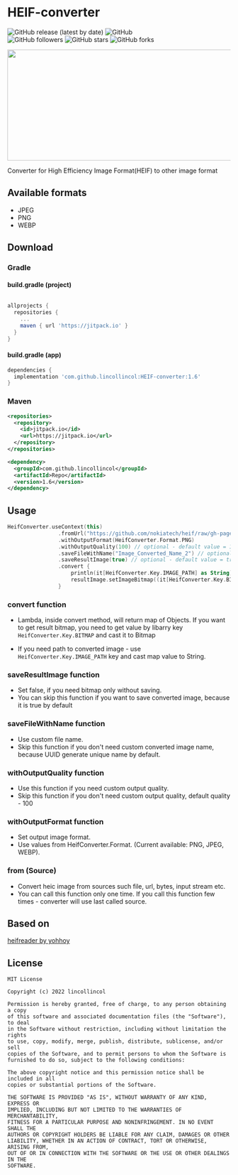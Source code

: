 # HEIF-converter

![GitHub release (latest by date)](https://img.shields.io/github/v/release/lincollincol/HEIF-converter)
![GitHub](https://img.shields.io/github/license/lincollincol/HEIF-converter)  
![GitHub followers](https://img.shields.io/github/followers/lincollincol?style=social)
![GitHub stars](https://img.shields.io/github/stars/lincollincol/HEIF-converter?style=social)
![GitHub forks](https://img.shields.io/github/forks/lincollincol/HEIF-converter?style=social)

<p align="center">
  <img src="https://github.com/lincollincol/HEIF-converter/blob/master/img/header.png" width="550" height="250">
</p>  

Converter for High Efficiency Image Format(HEIF) to other image format

## Available formats
* JPEG  
* PNG  
* WEBP  

## Download
### Gradle

#### build.gradle (project)
``` groovy

allprojects {
  repositories {
    ...
    maven { url 'https://jitpack.io' }
  }
}
```

#### build.gradle (app)
``` groovy
dependencies {
  implementation 'com.github.lincollincol:HEIF-converter:1.6'
}
```  

### Maven
``` xml
<repositories>
  <repository>
    <id>jitpack.io</id>
    <url>https://jitpack.io</url>
  </repository>
</repositories>
```
``` xml
<dependency>
  <groupId>com.github.lincollincol</groupId>
  <artifactId>Repo</artifactId>
  <version>1.6</version>
</dependency>
```

## Usage
``` kotlin
HeifConverter.useContext(this)
                .fromUrl("https://github.com/nokiatech/heif/raw/gh-pages/content/images/crowd_1440x960.heic")
                .withOutputFormat(HeifConverter.Format.PNG)
                .withOutputQuality(100) // optional - default value = 100. Available range (0 .. 100)
                .saveFileWithName("Image_Converted_Name_2") // optional - default value = uuid random string
                .saveResultImage(true) // optional - default value = true
                .convert {
                    println(it[HeifConverter.Key.IMAGE_PATH] as String)
                    resultImage.setImageBitmap((it[HeifConverter.Key.BITMAP] as Bitmap))
                }
```
### convert function
* Lambda, inside convert method, will return map of Objects. 
If you want to get result bitmap, you need to get value by libarry key ``` HeifConverter.Key.BITMAP ``` and cast it to Bitmap

* If you need path to converted image - use ``` HeifConverter.Key.IMAGE_PATH ``` key and cast map value to String.

### saveResultImage function
* Set false, if you need bitmap only without saving.
* You can skip this function if you want to save converted image, because it is true by default

### saveFileWithName function
* Use custom file name.
* Skip this function if you don't need custom converted image name, because UUID generate unique name by default. 

### withOutputQuality function
* Use this function if you need custom output quality.
* Skip this function if you don't need custom output quality, default quality - 100

### withOutputFormat function
* Set output image format.
* Use values from HeifConverter.Format. (Current available: PNG, JPEG, WEBP).

### from (Source)
* Convert heic image from sources such file, url, bytes, input stream etc.
* You can call this function only one time. If you call this function few times - converter will use last called source.

## Based on
<a href="https://github.com/yohhoy/heifreader">heifreader by yohhoy</a>

## License
```
MIT License

Copyright (c) 2022 lincollincol

Permission is hereby granted, free of charge, to any person obtaining a copy
of this software and associated documentation files (the "Software"), to deal
in the Software without restriction, including without limitation the rights
to use, copy, modify, merge, publish, distribute, sublicense, and/or sell
copies of the Software, and to permit persons to whom the Software is
furnished to do so, subject to the following conditions:

The above copyright notice and this permission notice shall be included in all
copies or substantial portions of the Software.

THE SOFTWARE IS PROVIDED "AS IS", WITHOUT WARRANTY OF ANY KIND, EXPRESS OR
IMPLIED, INCLUDING BUT NOT LIMITED TO THE WARRANTIES OF MERCHANTABILITY,
FITNESS FOR A PARTICULAR PURPOSE AND NONINFRINGEMENT. IN NO EVENT SHALL THE
AUTHORS OR COPYRIGHT HOLDERS BE LIABLE FOR ANY CLAIM, DAMAGES OR OTHER
LIABILITY, WHETHER IN AN ACTION OF CONTRACT, TORT OR OTHERWISE, ARISING FROM,
OUT OF OR IN CONNECTION WITH THE SOFTWARE OR THE USE OR OTHER DEALINGS IN THE
SOFTWARE.
```
